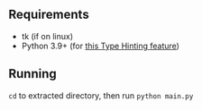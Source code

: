 ## Requirements

- tk (if on linux)
- Python 3.9+ (for [this Type Hinting feature](https://docs.python.org/3/whatsnew/3.9.html#type-hinting-generics-in-standard-collections))

## Running

`cd` to extracted directory, then run `python main.py`
